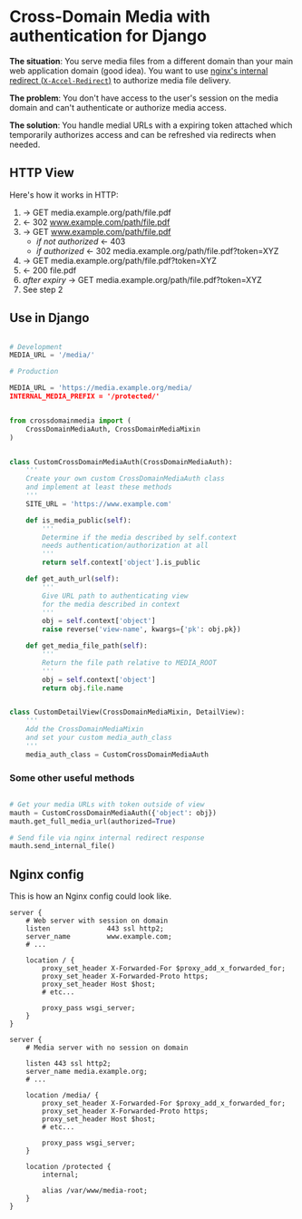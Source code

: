 # Cross-Domain Media with authentication for Django

**The situation**: You serve media files from a different domain than your main web application domain (good idea). You want to use [nginx's internal redirect (`X-Accel-Redirect`)](https://nginx.org/en/docs/http/ngx_http_core_module.html#internal) to authorize media file delivery.

**The problem**:  You don't have access to the user's session on the media domain and can't authenticate or authorize media access.

**The solution**: You handle medial URLs with a expiring token attached which temporarily authorizes access and can be refreshed via redirects when needed.


## HTTP View

Here's how it works in HTTP:

1. -> GET media.example.org/path/file.pdf
2. <- 302 www.example.com/path/file.pdf
3. -> GET www.example.com/path/file.pdf
    -  *if not authorized* <- 403
    -  *if authorized* <- 302 media.example.org/path/file.pdf?token=XYZ
4. -> GET media.example.org/path/file.pdf?token=XYZ
5. <- 200 file.pdf
6. *after expiry* -> GET media.example.org/path/file.pdf?token=XYZ
7. See step 2


## Use in Django

```python

# Development
MEDIA_URL = '/media/'

# Production

MEDIA_URL = 'https://media.example.org/media/
INTERNAL_MEDIA_PREFIX = '/protected/'
```


```python

from crossdomainmedia import (
    CrossDomainMediaAuth, CrossDomainMediaMixin
)


class CustomCrossDomainMediaAuth(CrossDomainMediaAuth):
    '''
    Create your own custom CrossDomainMediaAuth class
    and implement at least these methods
    '''
    SITE_URL = 'https://www.example.com'

    def is_media_public(self):
        '''
        Determine if the media described by self.context
        needs authentication/authorization at all
        '''
        return self.context['object'].is_public

    def get_auth_url(self):
        '''
        Give URL path to authenticating view
        for the media described in context
        '''
        obj = self.context['object']
        raise reverse('view-name', kwargs={'pk': obj.pk})

    def get_media_file_path(self):
        '''
        Return the file path relative to MEDIA_ROOT
        '''
        obj = self.context['object']
        return obj.file.name


class CustomDetailView(CrossDomainMediaMixin, DetailView):
    '''
    Add the CrossDomainMediaMixin
    and set your custom media_auth_class
    '''
    media_auth_class = CustomCrossDomainMediaAuth

```

### Some other useful methods

```python

# Get your media URLs with token outside of view
mauth = CustomCrossDomainMediaAuth({'object': obj})
mauth.get_full_media_url(authorized=True)

# Send file via nginx internal redirect response
mauth.send_internal_file()
```

## Nginx config

This is how an Nginx config could look like.

```nginx
server {
    # Web server with session on domain
    listen              443 ssl http2;
    server_name         www.example.com;
    # ...

    location / {
        proxy_set_header X-Forwarded-For $proxy_add_x_forwarded_for;
        proxy_set_header X-Forwarded-Proto https;
        proxy_set_header Host $host;
        # etc...

        proxy_pass wsgi_server;
    }
}

server {
    # Media server with no session on domain

    listen 443 ssl http2;
    server_name media.example.org;
    # ...

    location /media/ {
        proxy_set_header X-Forwarded-For $proxy_add_x_forwarded_for;
        proxy_set_header X-Forwarded-Proto https;
        proxy_set_header Host $host;
        # etc...

        proxy_pass wsgi_server;
    }

    location /protected {
        internal;

        alias /var/www/media-root;
    }
}
```
